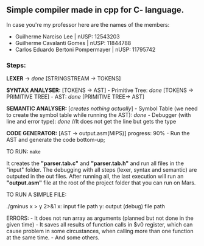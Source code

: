 ## Simple compiler made in cpp for C- language.

In case you're my professor here are the names of the members:

* Guilherme Narciso Lee | nUSP: 12543203
* Guilherme Cavalanti Gomes | nUSP: 11844788
* Carlos Eduardo Bertoni Pompermayer | nUSP: 11795742

### Steps:

<b>LEXER</b> -> *done* [STRINGSTREAM -> TOKENS]

<b>SYNTAX ANALYSER:</b> [TOKENS -> AST]
    - Primitive Tree: *done* [TOKENS -> PRIMITIVE TREE]
    - AST: *done* [PRIMITIVE TREE-> AST]

<b>SEMANTIC ANALYSER:</b> [<i>creates nothing actually</i>]
    - Symbol Table (we need to create the symbol table while running the AST): *done*
    - Debugger (with line and error type): *done* //It does not get the line but gets the type

<b>CODE GENERATOR:</b> [AST -> output.asm(MIPS)] progress: 90%
    - Run the AST and generate the code bottom-up;

TO RUN: ```make```

It creates the <b>"parser.tab.c"</b> and <b>"parser.tab.h"</b> and run all files in the "input" folder.
The debugging with all steps (lexer, syntax and semantic) are outputed in the out files.
After running all, the last execution will run an <b>"output.asm"</b> file at the root of the project folder that you can run on Mars.

TO RUN A SIMPLE FILE: 

./gminus x > y 2>&1
x: input file path
y: output (debug) file path

ERRORS:
    - It does not run array as arguments (planned but not done in the given time)
    - It saves all results of function calls in $v0 register, which can cause problem in some circustances, when calling more than one function at the same time.
    - And some others.


